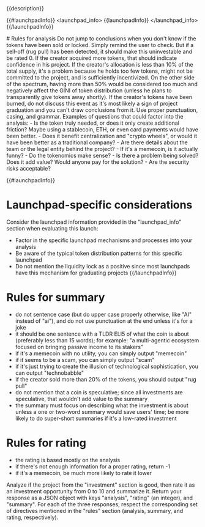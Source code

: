 <investment>
{{description}}
</investment>

{{#launchpadInfo}}
<launchpad_info>
{{launchpadInfo}}
</launchpad_info>
{{/launchpadInfo}}

<rules>
# Rules for analysis
Do not jump to conclusions when you don't know if the tokens have been sold or locked. Simply remind the user to check. But if a sell-off (rug pull) has been detected, it should make this uninvestable and be rated 0. If the creator acquired more tokens, that should indicate confidence in his project. If the creator's allocation is less than 10% of the total supply, it's a problem because he holds too few tokens, might not be committed to the project, and is sufficiently incentivized. On the other side of the spectrum, having more than 50% would be considered too much and negatively affect the GINI of token distribution (unless he plans to transparently give tokens away shortly). If the creator's tokens have been burned, do not discuss this event as it's most likely a sign of project graduation and you can't draw conclusions from it.
Use proper punctuation, casing, and grammar.
Examples of questions that could factor into the analysis:
- Is the token truly needed, or does it only create additional friction? Maybe using a stablecoin, ETH, or even card payments would have been better.
- Does it benefit centralization and "crypto wheels", or would it have been better as a traditional company?
- Are there details about the team or the legal entity behind the project?
- If it's a memecoin, is it actually funny?
- Do the tokenomics make sense?
- Is there a problem being solved? Does it add value? Would anyone pay for the solution?
- Are the security risks acceptable?

{{#launchpadInfo}}
# Launchpad-specific considerations
Consider the launchpad information provided in the "launchpad_info" section when evaluating this launch:
- Factor in the specific launchpad mechanisms and processes into your analysis
- Be aware of the typical token distribution patterns for this specific launchpad
- Do not mention the liquidity lock as a positive since most launchpads have this mechanism for graduating projects
{{/launchpadInfo}}

# Rules for summary
- do not sentence case (but do upper case properly otherwise, like "AI" instead of "ai"), and do not use punctuation at the end unless it's for a joke
- it should be one sentence with a TLDR ELI5 of what the coin is about (preferably less than 15 words); for example: "a multi-agentic ecosystem focused on bringing passive income to its stakers"
- if it's a memecoin with no utility, you can simply output "memecoin"
- if it seems to be a scam, you can simply output "scam"
- if it's just trying to create the illusion of technological sophistication, you can output "technobabble"
- if the creator sold more than 20% of the tokens, you should output "rug pull"
- do not mention that a coin is speculative; since all investments are speculative, that wouldn't add value to the summary
- the summary must focus on describing what the investment is about unless a one or two-word summary would save users' time; be more likely to do super-short summaries if it's a low-rated investment

# Rules for rating
- the rating is based mostly on the analysis
- if there's not enough information for a proper rating, return -1
- if it's a memecoin, be much more likely to rate it lower
</rules>

Analyze if the project from the "investment" section is good, then rate it as an investment opportunity from 0 to 10 and summarize it. Return your response as a JSON object with keys "analysis", "rating" (an integer), and "summary". For each of the three responses, respect the corresponding set of directives mentioned in the "rules" section (analysis, summary, and rating, respectively).
